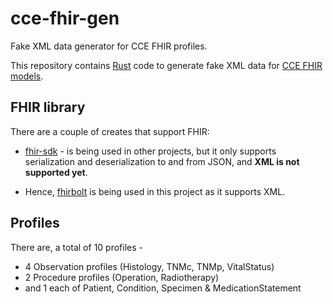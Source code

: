 # cce-fhir-gen

Fake XML data generator for CCE FHIR profiles.

This repository contains [Rust](https://www.rust-lang.org/) code to generate fake XML data for [CCE FHIR models](https://simplifier.net/cce).

## FHIR library

There are a couple of creates that support FHIR:

- [fhir-sdk](https://docs.rs/fhir-sdk/latest/fhir_sdk/) - is being used in other projects, but it only supports serialization and deserialization to and from JSON, and **XML is not supported yet**.

- Hence, [fhirbolt](https://github.com/lschmierer/fhirbolt) is being used in this project as it supports XML.

## Profiles

There are, a total of 10 profiles -

- 4 Observation profiles (Histology, TNMc, TNMp, VitalStatus)
- 2 Procedure profiles (Operation, Radiotherapy)
- and 1 each of Patient, Condition, Specimen & MedicationStatement
